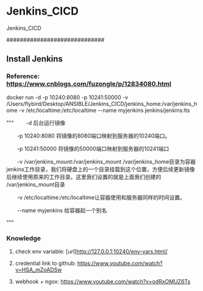 # Jenkins_CICD
 Jenkins_CICD

#############################
## Install Jenkins
### Reference: https://www.cnblogs.com/fuzongle/p/12834080.html

docker run -d -p 10240:8080 -p 10241:50000 -v /Users/flybird/Desktop/ANSIBLE/Jenkins_CICD/jenkins_home:/var/jenkins_home -v /etc/localtime:/etc/localtime --name myjenkins jenkins/jenkins:lts

"""　　
-d 后台运行镜像

　　-p 10240:8080 将镜像的8080端口映射到服务器的10240端口。

　　-p 10241:50000 将镜像的50000端口映射到服务器的10241端口

　　-v /var/jenkins_mount:/var/jenkins_mount /var/jenkins_home目录为容器jenkins工作目录，我们将硬盘上的一个目录挂载到这个位置，方便后续更新镜像后继续使用原来的工作目录。这里我们设置的就是上面我们创建的 /var/jenkins_mount目录

　　-v /etc/localtime:/etc/localtime让容器使用和服务器同样的时间设置。

　　--name myjenkins 给容器起一个别名

"""

### Knowledge
1. check env variable: [url]http://127.0.0.1:10240/env-vars.html/

2. credential link to github: https://www.youtube.com/watch?v=HSA_mZoADSw

3. webhook + ngox: https://www.youtube.com/watch?v=odRxOMUZ6Ts

